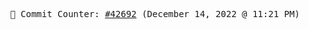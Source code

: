 <p align="center">
    <samp>
        📮 Commit Counter: <a href="https://github.com/Javascript-void0/Javascript-void0/commits/main">#42692</a> (December 14, 2022 @ 11:21 PM)
    </samp>
</p>